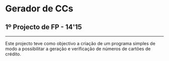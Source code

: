 # Gerador de CCs
## 1º Projecto de FP - 14'15
---
Este projecto teve como objectivo a criação de um programa simples de modo a possibilitar a geração e verificação de números de cartões de crédito.
